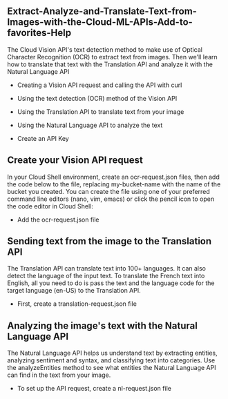 ## Extract-Analyze-and-Translate-Text-from-Images-with-the-Cloud-ML-APIs-Add-to-favorites-Help
The Cloud Vision API's text detection method to make use of Optical Character Recognition (OCR) to extract text from images. Then we'll learn how to translate that text with the Translation API and analyze it with the Natural Language API
* Creating a Vision API request and calling the API with curl

* Using the text detection (OCR) method of the Vision API

* Using the Translation API to translate text from your image

* Using the Natural Language API to analyze the text

* Create an API Key

## Create your Vision API request
In your Cloud Shell environment, create an ocr-request.json files, then add the code below to the file, replacing my-bucket-name with the name of the bucket you created. You can create the file using one of your preferred command line editors (nano, vim, emacs) or click the pencil icon to open the code editor in Cloud Shell:

* Add the ocr-request.json file

## Sending text from the image to the Translation API
The Translation API can translate text into 100+ languages. It can also detect the language of the input text. To translate the French text into English, all you need to do is pass the text and the language code for the target language (en-US) to the Translation API.

* First, create a translation-request.json file

## Analyzing the image's text with the Natural Language API
The Natural Language API helps us understand text by extracting entities, analyzing sentiment and syntax, and classifying text into categories. Use the analyzeEntities method to see what entities the Natural Language API can find in the text from your image.

* To set up the API request, create a nl-request.json file
